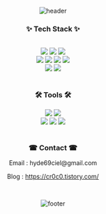 <div align="center">

![header](https://capsule-render.vercel.app/api?type=waving&color=timeAuto&height=200&section=header&text=Welcome%20to%20my%20GitHub&fontSize=30)
<h3>✨ Tech Stack ✨</h3>
<br/>
<img src="https://img.shields.io/badge/Java-BDBDBD?style=flat-square&logo=java&logoColor=white"/>
<img src="https://img.shields.io/badge/Javascript-F7DF1E?style=flat-square&logo=Javascript&logoColor=black"/>
<img src="https://img.shields.io/badge/Python-3776AB?style=flat-square&logo=Python&logoColor=white"/>
<br/>
<img src="https://img.shields.io/badge/Spring-6DB33F?style=flat-square&logo=Spring&logoColor=white"/> 
<img src="https://img.shields.io/badge/Spring%20Boot-6DB33F?style=flat-square&logo=Spring%20Boot&logoColor=white"/>
<img src="https://img.shields.io/badge/React-61DAFB?style=flat-square&logo=React&logoColor=black"/>
<img src="https://img.shields.io/badge/Nexacro-0100FF?style=flat-square"/>
<br/>
<img src="https://img.shields.io/badge/MySql-4479A1?style=flat-square&logo=MySql&logoColor=white"/>
<img src="https://img.shields.io/badge/Oracle-F80000?style=flat-square&logo=Oracle&logoColor=white"/>
<br/>
<br/>
<h3>🛠 Tools 🛠</h3>
<img src="https://img.shields.io/badge/Git-F05032?style=flat-square&logo=Git&logoColor=white"/>
<img src="https://img.shields.io/badge/GitHub-181717?style=flat-square&logo=github&logoColor=white"/>
<br/>
<img src="https://img.shields.io/badge/Eclipse-2C2255?style=flat-square&logo=eclipseide&logoColor=white"/>
<img src="https://img.shields.io/badge/IntelliJ-000000?style=flat-square&logo=intellijidea&logoColor=white"/>
<img src="https://img.shields.io/badge/Visual%20Studio%20Code-007ACC?style=flat-square&logo=visualstudiocode&logoColor=white"/>

<br/>
<br/>
<h3>☎ Contact ☎</h3>
<p>Email : hyde69ciel@gmail.com</p>
<p>Blog : <a href="https://cr0c0.tistory.com/">https://cr0c0.tistory.com/</a></p>
<br/>

![footer](https://capsule-render.vercel.app/api?section=footer&type=waving&color=timeAuto)
</div>
